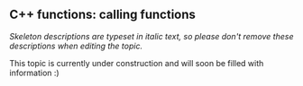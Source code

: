 ## C++ functions: calling functions

_Skeleton descriptions are typeset in italic text,_
_so please don't remove these descriptions when editing the topic._

This topic is currently under construction and will soon be filled with information :)
